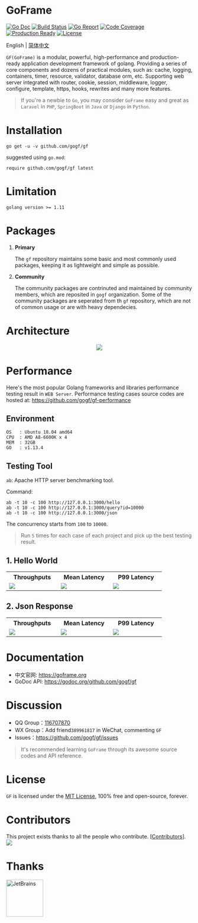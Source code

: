 # GoFrame

[![Go Doc](https://godoc.org/github.com/gogf/gf?status.svg)](https://godoc.org/github.com/gogf/gf)
[![Build Status](https://travis-ci.org/gogf/gf.svg?branch=master)](https://travis-ci.org/gogf/gf)
[![Go Report](https://goreportcard.com/badge/github.com/gogf/gf?v=1)](https://goreportcard.com/report/github.com/gogf/gf)
[![Code Coverage](https://codecov.io/gh/gogf/gf/branch/master/graph/badge.svg)](https://codecov.io/gh/gogf/gf/branch/master)
[![Production Ready](https://img.shields.io/badge/production-ready-blue.svg)](https://github.com/gogf/gf)
[![License](https://img.shields.io/github/license/gogf/gf.svg?style=flat)](https://github.com/gogf/gf)

English | [简体中文](README_ZH.MD)

`GF(GoFrame)` is a modular, powerful, high-performance and production-ready application development framework 
of golang. Providing a series of core components and dozens of practical modules, such as: 
cache, logging, containers, timer, resource, validator, database orm, etc. 
Supporting web server integrated with router, cookie, session, middleware, logger, configure, 
template, https, hooks, rewrites and many more features. 

> If you're a newbie to `Go`, you may consider `GoFrame` easy and great as `Laravel` in `PHP`, `SpringBoot` in `Java` or `Django` in `Python`.

# Installation
```
go get -u -v github.com/gogf/gf
```
suggested using `go.mod`:
```
require github.com/gogf/gf latest
```

# Limitation
```
golang version >= 1.11
```

# Packages
1. **Primary**

    The `gf` repository maintains some basic and most commonly used packages, keeping it as lightweight and simple as possible. 

1. **Community**

    The community packages are contrinuted and maintained by community members, which are reposited in `gogf` organization. Some of the community packages are seperated from th `gf` repository, which are not of common usage or are with heavy dependecies. 

# Architecture
<div align=center>
<img src="https://goframe.org/images/arch.png?v=11"/>
</div>

# Performance

Here's the most popular Golang frameworks and libraries performance testing result in `WEB Server`. Performance testing cases source codes are hosted at: https://github.com/gogf/gf-performance

## Environment

    OS   : Ubuntu 18.04 amd64
    CPU  : AMD A8-6600K x 4
    MEM  : 32GB
    GO   : v1.13.4

## Testing Tool

`ab`: Apache HTTP server benchmarking tool.

Command:
```
ab -t 10 -c 100 http://127.0.0.1:3000/hello
ab -t 10 -c 100 http://127.0.0.1:3000/query?id=10000
ab -t 10 -c 100 http://127.0.0.1:3000/json
```
The concurrency starts from `100` to `10000`.

> Run `5` times for each case of each project and pick up the best testing result.

## 1. Hello World
<table>
<tr>
<th>Throughputs</th>
<th>Mean Latency</th>
<th>P99 Latency</th>
</tr>
<tr>
<td width="30%"><img src="http://gfcdn.johng.cn/images/performance/throughputs1.jpeg"></td>
<td width="30%"><img src="http://gfcdn.johng.cn/images/performance/meanlatency1.jpeg"></td>
<td width="30%"><img src="http://gfcdn.johng.cn/images/performance/p99latency1.jpeg"></td>
</tr>
</table>

## 2. Json Response
<table>
<tr>
<th>Throughputs</th>
<th>Mean Latency</th>
<th>P99 Latency</th>
</tr>
<tr>
<td width="30%"><img src="http://gfcdn.johng.cn/images/performance/throughputs3.jpeg"></td>
<td width="30%"><img src="http://gfcdn.johng.cn/images/performance/meanlatency3.jpeg"></td>
<td width="30%"><img src="http://gfcdn.johng.cn/images/performance/p99latency3.jpeg"></td>
</tr>
</table>

# Documentation

* 中文官网: https://goframe.org
* GoDoc API: https://godoc.org/github.com/gogf/gf


# Discussion
- QQ Group：[116707870](//shang.qq.com/wpa/qunwpa?idkey=195f91eceeb5d7fa76009b7cd5a4641f70bf4897b7f5a520635eb26ff17adfe7)
- WX Group：Add friend`389961817` in WeChat, commenting `GF`
- Issues：https://github.com/gogf/gf/issues

> It's recommended learning `GoFrame` through its awesome source codes and API reference.

# License

`GF` is licensed under the [MIT License](LICENSE), 100% free and open-source, forever.

# Contributors
This project exists thanks to all the people who contribute. [[Contributors](https://github.com/gogf/gf/graphs/contributors)].
<a href="https://github.com/gogf/gf/graphs/contributors"><img src="https://opencollective.com/goframe/contributors.svg?width=890&button=false" /></a>

<!--
# Donators

We currently accept donation by Alipay/WechatPay, please note your github/gitee account in your payment bill. If you like `GF`, why not [buy developer a cup of coffee](DONATOR.MD)?

# Sponsors
We appreciate any kind of sponsorship for `GF` development. If you've got some interesting, please contact WeChat `389961817` / Email `john@goframe.org`.
-->

# Thanks
<a href="https://www.jetbrains.com/?from=GoFrame"><img src="https://goframe.org/images/jetbrains.png" width="100" alt="JetBrains"/></a>








